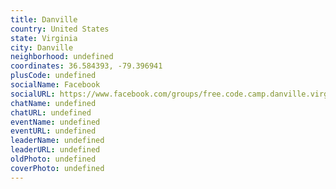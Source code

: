 ```yaml
---
title: Danville
country: United States
state: Virginia
city: Danville
neighborhood: undefined
coordinates: 36.584393, -79.396941
plusCode: undefined
socialName: Facebook
socialURL: https://www.facebook.com/groups/free.code.camp.danville.virginia/
chatName: undefined
chatURL: undefined
eventName: undefined
eventURL: undefined
leaderName: undefined
leaderURL: undefined
oldPhoto: undefined
coverPhoto: undefined
---
```

